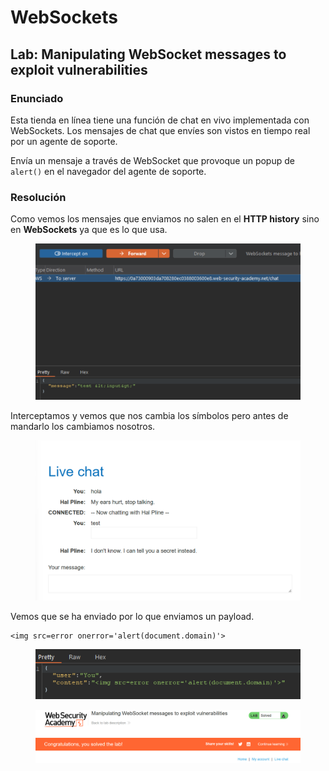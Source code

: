 # WebSockets

## Lab: Manipulating WebSocket messages to exploit vulnerabilities

### Enunciado

Esta tienda en línea tiene una función de chat en vivo implementada con WebSockets. Los mensajes de chat que envíes son vistos en tiempo real por un agente de soporte.

Envía un mensaje a través de WebSocket que provoque un popup de `alert()` en el navegador del agente de soporte.

### Resolución

Como vemos los mensajes que enviamos no salen en el **HTTP history** sino en **WebSockets** ya que es lo que usa.

<figure><img src="../../.gitbook/assets/image (1524).png" alt=""><figcaption></figcaption></figure>

Interceptamos y vemos que nos cambia los símbolos pero antes de mandarlo los cambiamos nosotros.

<figure><img src="../../.gitbook/assets/image (1525).png" alt=""><figcaption></figcaption></figure>

Vemos que se ha enviado por lo que enviamos un payload.

```
<img src=error onerror='alert(document.domain)'>
```

<figure><img src="../../.gitbook/assets/image (1527).png" alt=""><figcaption></figcaption></figure>

<figure><img src="../../.gitbook/assets/image (1526).png" alt=""><figcaption></figcaption></figure>

